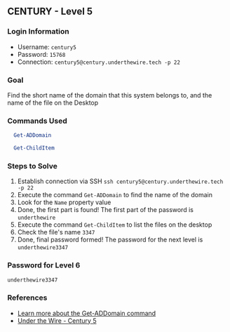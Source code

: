 ## CENTURY - Level 5


### Login Information
- Username: `century5`
- Password: `15768`
- Connection: `century5@century.underthewire.tech -p 22`


### Goal
Find the short name of the domain that this system belongs to, and the name of the file on the Desktop


### Commands Used
```powershell
  Get-ADDomain
```
```powershell
  Get-ChildItem
```


### Steps to Solve
1. Establish connection via SSH `ssh century5@century.underthewire.tech -p 22`
2. Execute the command `Get-ADDomain` to find the name of the domain
3. Look for the `Name` property value
4. Done, the first part is found! The first part of the password is `underthewire`
5. Execute the command `Get-ChildItem` to list the files on the desktop
6. Check the file's name `3347`
7. Done, final password formed! The password for the next level is `underthewire3347`


### Password for Level 6
```powershell
underthewire3347
```


### References
- [Learn more about the Get-ADDomain command](https://learn.microsoft.com/en-us/powershell/module/activedirectory/get-addomain?view=windowsserver2025-ps)
- [Under the Wire - Century 5](https://underthewire.tech/century-5)